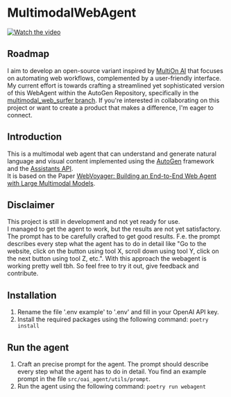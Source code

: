 # MultimodalWebAgent

[![Watch the video](https://img.youtube.com/vi/jQ2Os682Ybs/0.jpg)](https://www.youtube.com/watch?v=jQ2Os682Ybs&t=0s)

## Roadmap

I aim to develop an open-source variant inspired by [MultiOn AI](https://www.multion.ai/) that focuses on automating web workflows, complemented by a user-friendly interface. My current effort is towards crafting a streamlined yet sophisticated version of this WebAgent within the AutoGen Repository, specifically in the [multimodal_web_surfer branch](https://github.com/microsoft/autogen/tree/multimodal_web_surfer). If you're interested in collaborating on this project or want to create a product that makes a difference, I'm eager to connect.

## Introduction

This is a multimodal web agent that can understand and generate natural language and visual content implemented using the [AutoGen](https://microsoft.github.io/autogen/) framework and the [Assistants API](https://platform.openai.com/docs/assistants/overview).\
It is based on the Paper [WebVoyager: Building an End-to-End Web Agent with Large Multimodal Models](https://arxiv.org/abs/2401.13919).

## Disclaimer

This project is still in development and not yet ready for use.\
I managed to get the agent to work, but the results are not yet satisfactory.
The prompt has to be carefully crafted to get good results. F.e. the prompt describes every step what the agent has to do in detail like "Go to the website, click on the button using tool X, scroll down using tool Y, click on the next button using tool Z, etc.". With this approach the webagent is working pretty well tbh. So feel free to try it out, give feedback and contribute.

## Installation

1. Rename the file '.env example' to '.env' and fill in your OpenAI API key.
2. Install the required packages using the following command:
   `poetry install`

## Run the agent

1. Craft an precise prompt for the agent. The prompt should describe every step what the agent has to do in detail.
   You find an example prompt in the file `src/oai_agent/utils/prompt`.
2. Run the agent using the following command:
   `poetry run webagent`

